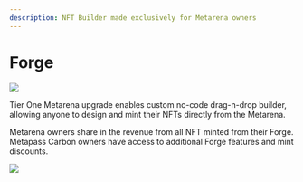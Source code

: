 ```yaml
---
description: NFT Builder made exclusively for Metarena owners
---
```


# Forge

![](../../.gitbook/assets/Forge\_Overview.png)

Tier One Metarena upgrade enables custom no-code drag-n-drop builder, allowing anyone to design and mint their NFTs directly from the Metarena.

Metarena owners share in the revenue from all NFT minted from their Forge. Metapass Carbon owners have access to additional Forge features and mint discounts.

![](../../.gitbook/assets/Forge\_Personalization.png)
